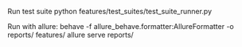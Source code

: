 Run test suite
python features/test_suites/test_suite_runner.py

Run with allure:
behave -f allure_behave.formatter:AllureFormatter -o reports/ features/
allure serve reports/
